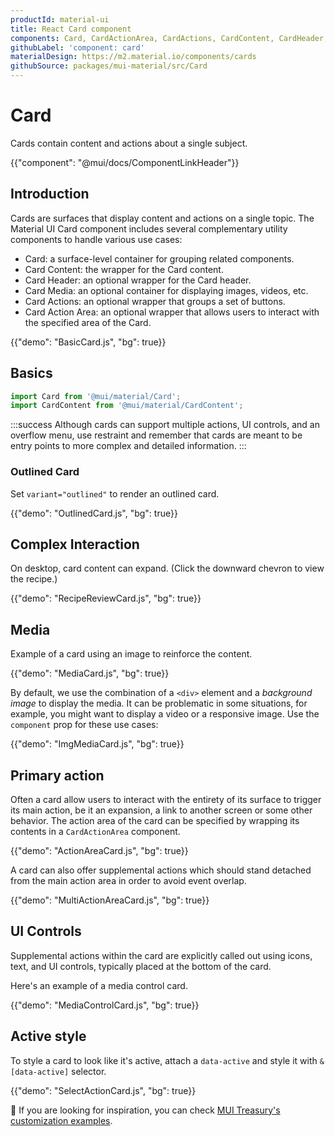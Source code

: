 ```yaml
---
productId: material-ui
title: React Card component
components: Card, CardActionArea, CardActions, CardContent, CardHeader, CardMedia, Collapse, Paper
githubLabel: 'component: card'
materialDesign: https://m2.material.io/components/cards
githubSource: packages/mui-material/src/Card
---
```


# Card

<p class="description">Cards contain content and actions about a single subject.</p>

{{"component": "@mui/docs/ComponentLinkHeader"}}

## Introduction

Cards are surfaces that display content and actions on a single topic.
The Material UI Card component includes several complementary utility components to handle various use cases:

- Card: a surface-level container for grouping related components.
- Card Content: the wrapper for the Card content.
- Card Header: an optional wrapper for the Card header.
- Card Media: an optional container for displaying images, videos, etc.
- Card Actions: an optional wrapper that groups a set of buttons.
- Card Action Area: an optional wrapper that allows users to interact with the specified area of the Card.

{{"demo": "BasicCard.js", "bg": true}}

## Basics

```jsx
import Card from '@mui/material/Card';
import CardContent from '@mui/material/CardContent';
```

:::success
Although cards can support multiple actions, UI controls, and an overflow menu, use restraint and remember that cards are meant to be entry points to more complex and detailed information.
:::

### Outlined Card

Set `variant="outlined"` to render an outlined card.

{{"demo": "OutlinedCard.js", "bg": true}}

## Complex Interaction

On desktop, card content can expand. (Click the downward chevron to view the recipe.)

{{"demo": "RecipeReviewCard.js", "bg": true}}

## Media

Example of a card using an image to reinforce the content.

{{"demo": "MediaCard.js", "bg": true}}

By default, we use the combination of a `<div>` element and a _background image_ to display the media. It can be problematic in some situations, for example, you might want to display a video or a responsive image. Use the `component` prop for these use cases:

{{"demo": "ImgMediaCard.js", "bg": true}}

## Primary action

Often a card allow users to interact with the entirety of its surface to trigger its main action, be it an expansion, a link to another screen or some other behavior. The action area of the card can be specified by wrapping its contents in a `CardActionArea` component.

{{"demo": "ActionAreaCard.js", "bg": true}}

A card can also offer supplemental actions which should stand detached from the main action area in order to avoid event overlap.

{{"demo": "MultiActionAreaCard.js", "bg": true}}

## UI Controls

Supplemental actions within the card are explicitly called out using icons, text, and UI controls, typically placed at the bottom of the card.

Here's an example of a media control card.

{{"demo": "MediaControlCard.js", "bg": true}}

## Active style

To style a card to look like it's active, attach a `data-active` and style it with `&[data-active]` selector.

{{"demo": "SelectActionCard.js", "bg": true}}

🎨 If you are looking for inspiration, you can check [MUI Treasury's customization examples](https://mui-treasury.com/?path=/docs/card-introduction--docs).

